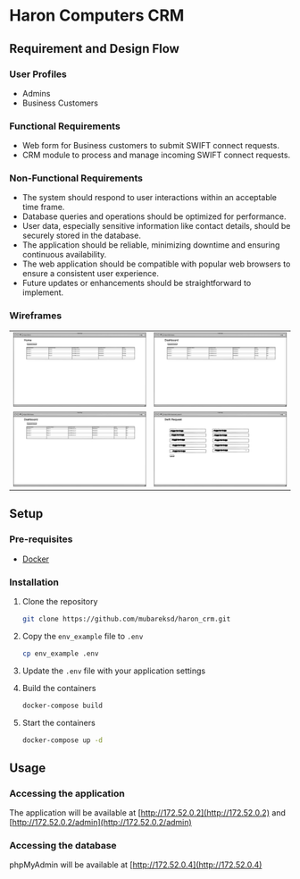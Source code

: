 # Haron Computers CRM

## Requirement and Design Flow

### User Profiles

- Admins
- Business Customers

### Functional Requirements

- Web form for Business customers to submit SWIFT connect requests. 
- CRM module to process and manage incoming SWIFT connect requests.

### Non-Functional Requirements

- The system should respond to user interactions within an acceptable time frame.
- Database queries and operations should be optimized for performance.
- User data, especially sensitive information like contact details, should be securely stored in the database.
- The application should be reliable, minimizing downtime and ensuring continuous availability.
- The web application should be compatible with popular web browsers to ensure a consistent user experience.
- Future updates or enhancements should be straightforward to implement.

### Wireframes

|                                                                 |                                                                                        |
|:---------------------------------------------------------------:|:--------------------------------------------------------------------------------------:|
|         ![](./wireframes/Home.png "http://172.52.0.2")          |      ![](./wireframes/swift_request_create.png "http://172.52.0.2/swift_request")      |
| ![](./wireframes/admin_dashboard.png "http://172.52.0.2/admin") | ![](./wireframes/swift_request_update.png "http://172.52.0.2/admin/swift_request/111") |

## Setup

### Pre-requisites

- [Docker](https://docs.docker.com/get-docker/)

### Installation

1. Clone the repository

    ```bash
    git clone https://github.com/mubareksd/haron_crm.git
    ```

2. Copy the `env_example` file to `.env`

    ```bash
    cp env_example .env
    ```

3. Update the `.env` file with your application settings

4. Build the containers

    ```bash
    docker-compose build
    ```

5. Start the containers

    ```bash
    docker-compose up -d
    ```

## Usage

### Accessing the application

The application will be available at [http://172.52.0.2](http://172.52.0.2) and [http://172.52.0.2/admin](http://172.52.0.2/admin)

### Accessing the database

phpMyAdmin will be available at [http://172.52.0.4](http://172.52.0.4)